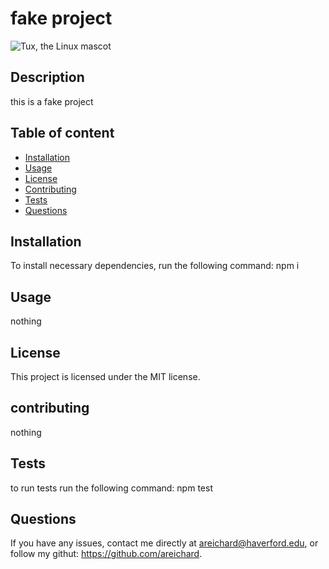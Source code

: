 
  
# fake project
![Tux, the Linux mascot](https://img.shields.io/badge/license-MIT-green)
## Description
this is a fake project
## Table of content
* [Installation](#installation)
* [Usage](#usage)
* [License](#license)
* [Contributing](#contributing)
* [Tests](#tests)
* [Questions](#questions)
## Installation
To install necessary dependencies, run the following command:
npm i
## Usage
nothing
## License
This project is licensed under the MIT license.
## contributing
nothing
## Tests
to run tests run the following command:
npm test
## Questions
If you have any issues, contact me directly at areichard@haverford.edu, or follow my githut: https://github.com/areichard.
